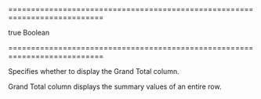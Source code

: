 ===========================================================================
<!--default-->true<!--/default-->
<!--type-->Boolean<!--/type-->
===========================================================================

<!--shortDescription-->
Specifies whether to display the Grand Total column.
<!--/shortDescription-->

<!--fullDescription-->
Grand Total column displays the summary values of an entire row.
<!--/fullDescription-->